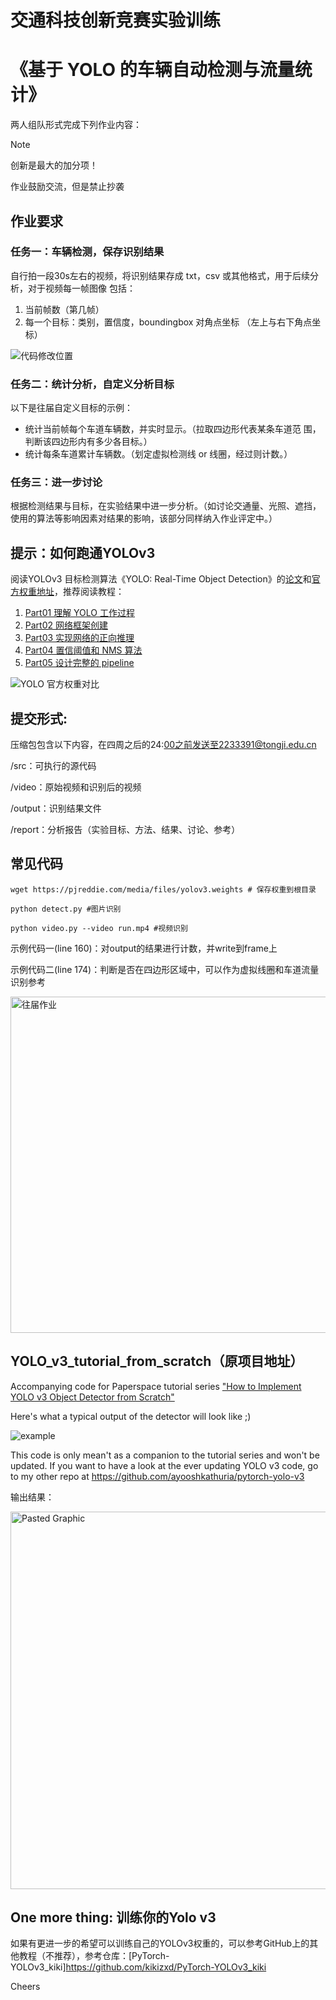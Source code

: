 # 交通科技创新竞赛实验训练
# 《基于 YOLO 的车辆自动检测与流量统计》

两人组队形式完成下列作业内容：

> [!NOTE]
> 创新是最大的加分项！
> 
> 作业鼓励交流，但是禁止抄袭


## 作业要求

### 任务一：车辆检测，保存识别结果

自行拍一段30s左右的视频，将识别结果存成 txt，csv 或其他格式，用于后续分析，对于视频每一帧图像 包括：
1. 当前帧数（第几帧）
2. 每一个目标：类别，置信度，boundingbox 对角点坐标 （左上与右下角点坐标）

![代码修改位置](https://github.com/user-attachments/assets/8b0e892e-aef4-42a5-9219-ca3090e7d267)

### 任务二：统计分析，自定义分析目标

以下是往届自定义目标的示例：
- 统计当前帧每个车道车辆数，并实时显示。（拉取四边形代表某条车道范 围，判断该四边形内有多少各目标。）
- 统计每条车道累计车辆数。（划定虚拟检测线 or 线圈，经过则计数。）

### 任务三：进一步讨论

根据检测结果与目标，在实验结果中进一步分析。（如讨论交通量、光照、遮挡，使用的算法等影响因素对结果的影响，该部分同样纳入作业评定中。）

## 提示：如何跑通YOLOv3
阅读YOLOv3 目标检测算法《YOLO: Real-Time Object Detection》的[论文](url)和[官方权重地址](url)，推荐阅读教程：
1. [Part01 理解 YOLO 工作过程](url)
2. [Part02 网络框架创建](url)
3. [Part03 实现网络的正向推理](url)
4. [Part04 置信阈值和 NMS 算法](url)
5. [Part05 设计完整的 pipeline](url)

![YOLO 官方权重对比](https://github.com/user-attachments/assets/a59a5bc3-c9ba-470a-a6d1-5762e1b61e20)

## 提交形式:

压缩包包含以下内容，在四周之后的24:00之前发送至2233391@tongji.edu.cn

/src：可执行的源代码

/video：原始视频和识别后的视频

/output：识别结果文件

/report：分析报告（实验目标、方法、结果、讨论、参考）

## 常见代码

```
wget https://pjreddie.com/media/files/yolov3.weights # 保存权重到根目录

python detect.py #图片识别

python video.py --video run.mp4 #视频识别
```
示例代码一(line 160)：对output的结果进行计数，并write到frame上

示例代码二(line 174)：判断是否在四边形区域中，可以作为虚拟线圈和车道流量识别参考

<img width="538" alt="往届作业" src="https://github.com/chenxia31/TONGJI_327/assets/72689497/1d59b366-1e20-483a-87ec-f0901957d4bb">

## YOLO_v3_tutorial_from_scratch（原项目地址）
Accompanying code for Paperspace tutorial series ["How to Implement YOLO v3 Object Detector from Scratch"](https://blog.paperspace.com/how-to-implement-a-yolo-object-detector-in-pytorch/)

Here's what a typical output of the detector will look like ;)

![example](https://chenxia31blog.oss-cn-hangzhou.aliyuncs.com/img/14431683079210_.pic.jpg)

This code is only mean't as a companion to the tutorial series and won't be updated. If you want to have a look at the ever updating YOLO v3 code, go to my other repo at https://github.com/ayooshkathuria/pytorch-yolo-v3

输出结果：

<img width="604" alt="Pasted Graphic" src="https://github.com/chenxia31/TONGJI_327/assets/72689497/b08910e2-16de-4920-97e1-a8b4fbabbcc3">

## One more thing: 训练你的Yolo v3
如果有更进一步的希望可以训练自己的YOLOv3权重的，可以参考GitHub上的其他教程（不推荐），参考仓库：[PyTorch-YOLOv3_kiki]https://github.com/kikizxd/PyTorch-YOLOv3_kiki

Cheers

